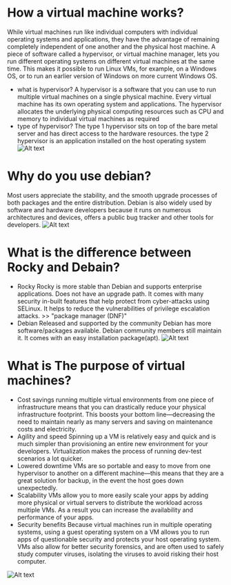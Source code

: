 # How a virtual machine works?
While virtual machines run like individual computers with individual operating systems and applications,
they have the advantage of remaining completely independent of one another and the physical host machine.
A piece of software called a hypervisor, or virtual machine manager, lets you run different operating systems on different virtual machines at the same time.
This makes it possible to run Linux VMs, for example, on a Windows OS, or to run an earlier version of Windows on more current Windows OS.
- what is hypervisor?
  A hypervisor is a software that you can use to run multiple virtual machines on a single physical machine.
  Every virtual machine has its own operating system and applications.
  The hypervisor allocates the underlying physical computing resources such as CPU and memory to individual virtual machines as required
- type of hypervisor?
  The type 1 hypervisor sits on top of the bare metal server and has direct access to the hardware resources.
  the type 2 hypervisor is an application installed on the host operating system
![Alt text](https://www.researchgate.net/publication/310620289/figure/fig1/AS:431165384466439@1479809246583/Type-1-and-Type-2-Hypervisor.png)

# Why do you use debian?
Most users appreciate the stability, and the smooth upgrade processes of both packages and the entire distribution.
Debian is also widely used by software and hardware developers because it runs on numerous architectures and devices,
offers a public bug tracker and other tools for developers.
![Alt text](https://blog.desdelinux.net/wp-content/uploads/2018/06/Debian-10-830x472.jpg)

# What is the difference between Rocky and Debain?
- Rocky
  Rocky is more stable than Debian and supports enterprise applications.
  Does not have an upgrade path.
  It comes with many security in-built features that help protect from cyber-attacks using SELinux.
  It helps to reduce the vulnerabilities of privilege escalation attacks. >> "package manager (DNF)"
- Debian
  Released and supported by the community
  Debian has more software/packages available.
  Debian community members still maintain it.
  It comes with an easy installation package(apt).
![Alt text](https://hackaday.com/wp-content/uploads/2021/06/rocky-linux-featured.jpg)

# What is The purpose of virtual machines?
- Cost savings
  running multiple virtual environments from one piece of infrastructure means that you can drastically reduce your physical infrastructure footprint.
  This boosts your bottom line—decreasing the need to maintain nearly as many servers and saving on maintenance costs and electricity.
- Agility and speed
  Spinning up a VM is relatively easy and quick and is much simpler than provisioning an entire new environment for your developers.
  Virtualization makes the process of running dev-test scenarios a lot quicker.
- Lowered downtime
  VMs are so portable and easy to move from one hypervisor to another on a different machine—this means that they are a great solution for backup,
  in the event the host goes down unexpectedly.
- Scalability
  VMs allow you to more easily scale your apps by adding more physical or virtual servers to distribute the workload across multiple VMs.
  As a result you can increase the availability and performance of your apps.
- Security benefits
  Because virtual machines run in multiple operating systems,
  using a guest operating system on a VM allows you to run apps of questionable security and protects your host operating system.
  VMs also allow for better security forensics, and are often used to safely study computer viruses,
  isolating the viruses to avoid risking their host computer.

![Alt text](https://cdn-dynmedia-1.microsoft.com/is/image/microsoftcorp/what-is-a-virtual-machine_overview-img?resMode=sharp2&op_usm=1.5,0.65,15,0&wid=2560&hei=862&qlt=95)
